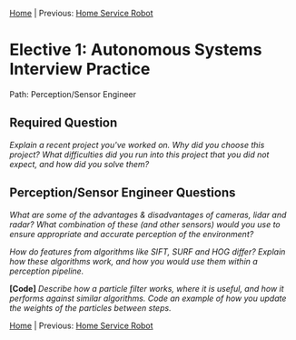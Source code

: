 [Home](../../README.md) | Previous: [Home Service Robot](../p5/p5-home-service-robot.md)

# Elective 1: Autonomous Systems Interview Practice

Path: Perception/Sensor Engineer

## Required Question

_Explain a recent project you've worked on. Why did you choose this project? What difficulties did you run into this project that you did not expect, and how did you solve them?_

## Perception/Sensor Engineer Questions

_What are some of the advantages & disadvantages of cameras, lidar and radar? What combination of these (and other sensors) would you use to ensure appropriate and accurate perception of the environment?_

_How do features from algorithms like SIFT, SURF and HOG differ? Explain how these algorithms work, and how you would use them within a perception pipeline._

__[Code]__ _Describe how a particle filter works, where it is useful, and how it performs against similar algorithms. Code an example of how you update the weights of the particles between steps._

[Home](../../README.md) | Previous: [Home Service Robot](../p5/p5-home-service-robot.md)